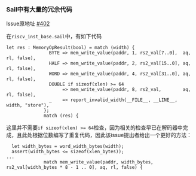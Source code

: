 ### Sail中有大量的冗余代码

Issue原地址 [#402](https://github.com/riscv/sail-riscv/issues/402)



在`riscv_inst_base.sail`中，有如下代码

```
let res : MemoryOpResult(bool) = match (width) {
                BYTE => mem_write_value(paddr, 1, rs2_val[7..0],  aq, rl, false),
                HALF => mem_write_value(paddr, 2, rs2_val[15..0], aq, rl, false),
                WORD => mem_write_value(paddr, 4, rs2_val[31..0], aq, rl, false),
                DOUBLE if sizeof(xlen) >= 64
                     => mem_write_value(paddr, 8, rs2_val,        aq, rl, false),
                _    => report_invalid_width(__FILE__, __LINE__, width, "store"),
              };
              match (res) {
```

这里并不需要`if sizeof(xlen) >= 64`检查，因为相关的检查早已在解码器中完成，且此处根据位数编写了重复代码，因此该issue提出者给出一个更好的方法：

```
  let width_bytes = word_width_bytes(width);
  assert(width_bytes <= sizeof(xlen_bytes));
...
              match mem_write_value(paddr, width_bytes, rs2_val[width_bytes * 8 - 1 .. 0], aq, rl, false) {
```

